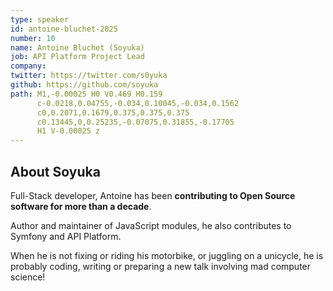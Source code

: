 ```yaml
---
type: speaker
id: antoine-bluchet-2025
number: 10
name: Antoine Bluchet (Soyuka)
job: API Platform Project Lead
company: 
twitter: https://twitter.com/s0yuka
github: https://github.com/soyuka
path: M1,-0.00025 H0 V0.469 H0.159
      c-0.0218,0.04755,-0.034,0.10045,-0.034,0.1562
      c0,0.2071,0.1679,0.375,0.375,0.375
      c0.13445,0,0.25235,-0.07075,0.31855,-0.17705
      H1 V-0.00025 z
---
```


## About Soyuka

Full-Stack developer, Antoine has been **contributing to Open Source software for more than a decade**.

Author and maintainer of JavaScript modules, he also contributes to Symfony and API Platform.

When he is not fixing or riding his motorbike, or juggling on a unicycle, he is probably coding, writing or preparing a new talk involving mad computer science!
